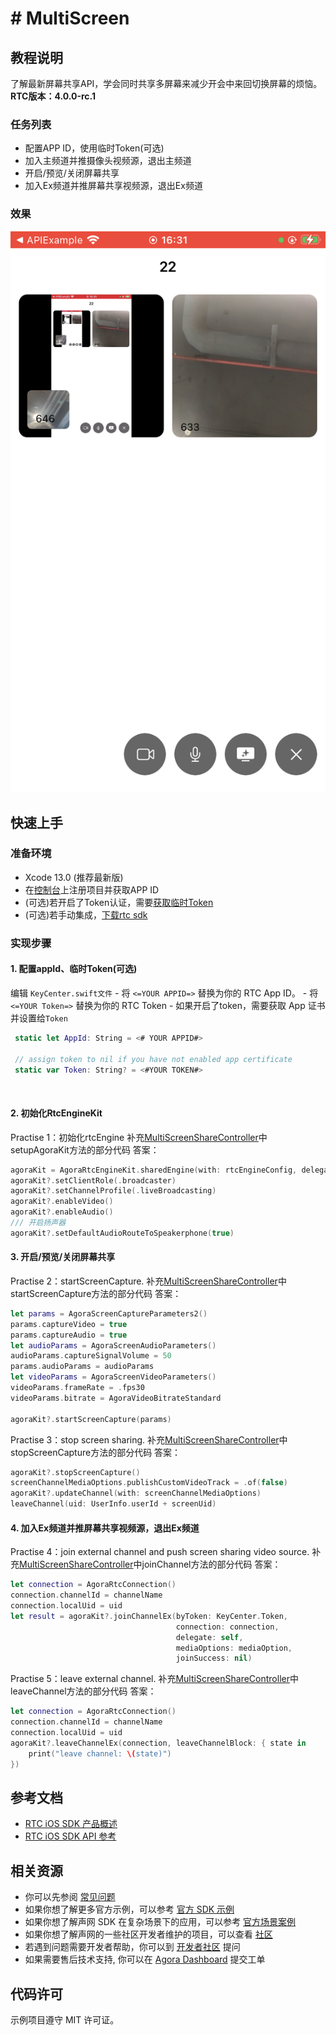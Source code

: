 # # MultiScreen

## 教程说明

了解最新屏幕共享API，学会同时共享多屏幕来减少开会中来回切换屏幕的烦恼。
**RTC版本：4.0.0-rc.1**

### 任务列表

- 配置APP ID，使用临时Token(可选)
- 加入主频道并推摄像头视频源，退出主频道
- 开启/预览/关闭屏幕共享
- 加入Ex频道并推屏幕共享视频源，退出Ex频道

### 效果

![image](screen.png)

## 快速上手

### 准备环境

- Xcode 13.0 (推荐最新版)
- 在[控制台](https://console.agora.io/)上注册项目并获取APP ID
- (可选)若开启了Token认证，需要[获取临时Token](https://docs.agora.io/cn/Agora%20Platform/get_appid_token?platform=All%20Platforms#%E8%8E%B7%E5%8F%96-rtc-%E4%B8%B4%E6%97%B6-token)
- (可选)若手动集成，[下载rtc sdk](https://download.agora.io/sdk/release/Agora_Native_SDK_for_iOS_v4.0.0-rc.1_FULL.zip)

### 实现步骤

#### 1. 配置appId、临时Token(可选)

编辑 `KeyCenter.swift文件`
    - 将 `<=YOUR APPID=>` 替换为你的 RTC App ID。
    - 将 `<=YOUR Token=>` 替换为你的 RTC Token
    - 如果开启了token，需要获取 App 证书并设置给`Token`

```swift
 static let AppId: String = <# YOUR APPID#>

 // assign token to nil if you have not enabled app certificate
 static var Token: String? = <#YOUR TOKEN#>
```

<br/>

#### 2. 初始化RtcEngineKit

Practise 1：初始化rtcEngine
补充[MultiScreenShareController](MultiScreen/MultiScreenShareController.swift)中setupAgoraKit方法的部分代码
答案：

```swift
agoraKit = AgoraRtcEngineKit.sharedEngine(with: rtcEngineConfig, delegate: self)
agoraKit?.setClientRole(.broadcaster)
agoraKit?.setChannelProfile(.liveBroadcasting)
agoraKit?.enableVideo()
agoraKit?.enableAudio()
/// 开启扬声器
agoraKit?.setDefaultAudioRouteToSpeakerphone(true)
```

#### 3. 开启/预览/关闭屏幕共享

Practise 2：startScreenCapture.
补充[MultiScreenShareController](MultiScreen/MultiScreenShareController.swift)中startScreenCapture方法的部分代码
答案：

```swift
let params = AgoraScreenCaptureParameters2()
params.captureVideo = true
params.captureAudio = true
let audioParams = AgoraScreenAudioParameters()
audioParams.captureSignalVolume = 50
params.audioParams = audioParams
let videoParams = AgoraScreenVideoParameters()
videoParams.frameRate = .fps30
videoParams.bitrate = AgoraVideoBitrateStandard

agoraKit?.startScreenCapture(params)
```

Practise 3：stop screen sharing.
补充[MultiScreenShareController](MultiScreen/MultiScreenShareController.swift)中stopScreenCapture方法的部分代码
答案：

```swift
agoraKit?.stopScreenCapture()
screenChannelMediaOptions.publishCustomVideoTrack = .of(false)
agoraKit?.updateChannel(with: screenChannelMediaOptions)
leaveChannel(uid: UserInfo.userId + screenUid)
```

#### 4. 加入Ex频道并推屏幕共享视频源，退出Ex频道

Practise 4：join external channel and push screen sharing video source.
补充[MultiScreenShareController](MultiScreen/MultiScreenShareController.swift)中joinChannel方法的部分代码
答案：

```swift
let connection = AgoraRtcConnection()
connection.channelId = channelName
connection.localUid = uid
let result = agoraKit?.joinChannelEx(byToken: KeyCenter.Token,
                                     connection: connection,
                                     delegate: self,
                                     mediaOptions: mediaOption,
                                     joinSuccess: nil)
```

Practise 5：leave external channel.
补充[MultiScreenShareController](MultiScreen/MultiScreenShareController.swift)中leaveChannel方法的部分代码
答案：

```swift
let connection = AgoraRtcConnection()
connection.channelId = channelName
connection.localUid = uid
agoraKit?.leaveChannelEx(connection, leaveChannelBlock: { state in
    print("leave channel: \(state)")
})
```

## 参考文档

- [RTC iOS SDK 产品概述](https://docs.agora.io/cn/Interactive%20Broadcast/product_live?platform=iOS)
- [RTC iOS SDK API 参考](https://docs.agora.io/cn/Interactive%20Broadcast/API%20Reference/oc/docs/headers/Agora-Objective-C-API-Overview.html)

## 相关资源

- 你可以先参阅 [常见问题](https://docs.agora.io/cn/faq)
- 如果你想了解更多官方示例，可以参考 [官方 SDK 示例](https://github.com/AgoraIO)
- 如果你想了解声网 SDK 在复杂场景下的应用，可以参考 [官方场景案例](https://github.com/AgoraIO-usecase)
- 如果你想了解声网的一些社区开发者维护的项目，可以查看 [社区](https://github.com/AgoraIO-Community)
- 若遇到问题需要开发者帮助，你可以到 [开发者社区](https://rtcdeveloper.com/) 提问
- 如果需要售后技术支持, 你可以在 [Agora Dashboard](https://dashboard.agora.io) 提交工单

## 代码许可

示例项目遵守 MIT 许可证。
